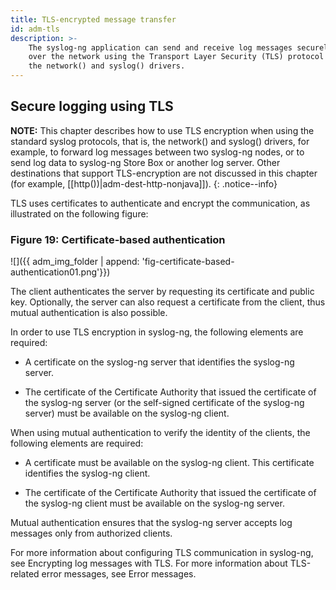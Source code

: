 ```yaml
---
title: TLS-encrypted message transfer
id: adm-tls
description: >-
    The syslog-ng application can send and receive log messages securely
    over the network using the Transport Layer Security (TLS) protocol using
    the network() and syslog() drivers.
---
```


## Secure logging using TLS

**NOTE:** This chapter describes how to use TLS encryption when using the
standard syslog protocols, that is, the network() and syslog() drivers,
for example, to forward log messages between two syslog-ng nodes, or to
send log data to syslog-ng Store Box or another log server. Other
destinations that support TLS-encryption are not discussed in this
chapter (for example, [[http())|adm-dest-http-nonjava]]).
{: .notice--info}

TLS uses certificates to authenticate and encrypt the communication, as
illustrated on the following figure:

### Figure 19: Certificate-based authentication

![]({{ adm_img_folder | append: 'fig-certificate-based-authentication01.png'}})

The client authenticates the server by requesting its certificate and
public key. Optionally, the server can also request a certificate from
the client, thus mutual authentication is also possible.

In order to use TLS encryption in syslog-ng, the following elements are
required:

- A certificate on the syslog-ng server that identifies the syslog-ng
    server.

- The certificate of the Certificate Authority that issued the
    certificate of the syslog-ng server (or the self-signed certificate
    of the syslog-ng server) must be available on the syslog-ng client.

When using mutual authentication to verify the identity of the clients,
the following elements are required:

- A certificate must be available on the syslog-ng client. This
    certificate identifies the syslog-ng client.

- The certificate of the Certificate Authority that issued the
    certificate of the syslog-ng client must be available on the
    syslog-ng server.

Mutual authentication ensures that the syslog-ng server accepts log
messages only from authorized clients.

For more information about configuring TLS communication in syslog-ng,
see Encrypting log messages with TLS.
For more information about TLS-related error messages, see
Error messages.
